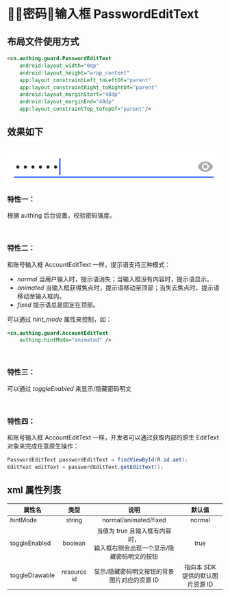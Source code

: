 # 密码输入框 PasswordEditText

## 布局文件使用方式

```xml
<cn.authing.guard.PasswordEditText
    android:layout_width="0dp"
    android:layout_height="wrap_content"
    app:layout_constraintLeft_toLeftOf="parent"
    app:layout_constraintRight_toRightOf="parent"
    android:layout_marginStart="48dp"
    android:layout_marginEnd="48dp"
    app:layout_constraintTop_toTopOf="parent"/>
```

## 效果如下

![](./images/pet_normal.png)

### 特性一：
根据 authing 后台设置，校验密码强度。

<br>

### 特性二：
和账号输入框 AccountEditText 一样，提示语支持三种模式：

* *normal* 当用户输入时，提示语消失；当输入框没有内容时，提示语显示。
* *animated* 当输入框获得焦点时，提示语移动至顶部；当失去焦点时，提示语移动至输入框内。
* *fixed* 提示语总是固定在顶部。

可以通过 *hint_mode* 属性来控制，如：
```xml
<cn.authing.guard.AccountEditText
    authing:hintMode="animated" />
```

<br>

### 特性三：
可以通过 *toggleEnabled* 来显示/隐藏密码明文

<br>

### 特性四：
和账号输入框 AccountEditText 一样，开发者可以通过获取内部的原生 EditText 对象来完成任意原生操作：

```java
PasswordEditText passwordEditText = findViewById(R.id.aet);
EditText editText = passwordEditText.getEditText();
```

## xml 属性列表

| 属性名                     | 类型 | 说明 | 默认值 |
| ----------------------- |:--------:| :------:| :-----: |
|  hintMode     |    string    |  normal/animated/fixed   |    normal   |
|  toggleEnabled     |    boolean    |   当值为 true 且输入框有内容时，<br>输入框右侧会出现一个显示/隐藏密码明文的按钮   |    true   |
|  toggleDrawable   |    resource id    |   显示/隐藏密码明文按钮的背景图片对应的资源 ID   |    指向本 SDK 提供的默认图片资源 ID   |

